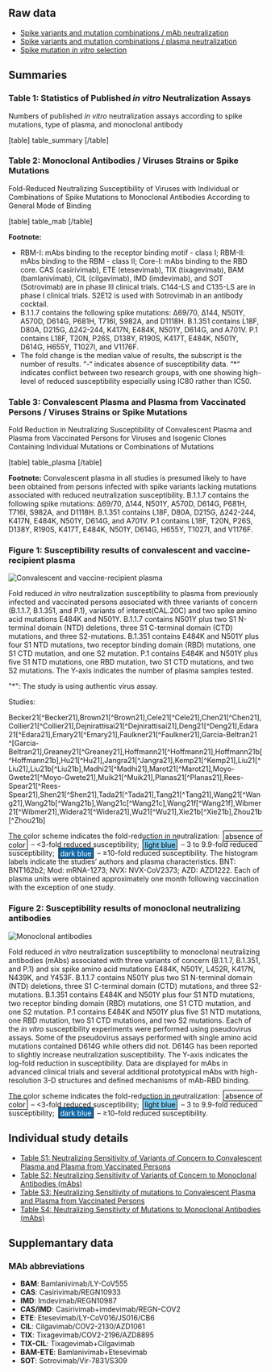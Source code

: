 <div style="clear: both; height: 0;" />


## Raw data

- [Spike variants and mutation combinations / mAb neutralization](https://hivdb.github.io/covid-drdb-reports/resistance-dt.html#spike-variants-and-mutation-combinations-mab-neutralization)
- [Spike variants and mutation combinations / plasma neutralization](https://hivdb.github.io/covid-drdb-reports/resistance-dt.html#spike-variants-and-mutation-combinations-plasma-neutralization)
- [Spike mutation _in vitro_ selection](https://hivdb.github.io/covid-drdb-reports/resistance-dt.html#spike-mutation-invitro-selection-cp-and-mab)

## Summaries

### Table 1: Statistics of Published _in vitro_ Neutralization Assays

Numbers of published _in vitro_ neutralization assays according to spike mutations, type of plasma, and monoclonal antibody


[table]
table_summary
[/table]

### Table 2: Monoclonal Antibodies / Viruses Strains or Spike Mutations

Fold-Reduced Neutralizing Susceptibility of Viruses with Individual or Combinations of Spike Mutations to Monoclonal Antibodies According to General Mode of Binding


[table]
table_mab
[/table]


**Footnote:**

- RBM-I: mAbs binding to the receptor binding motif - class I; RBM-II: mAbs binding to the RBM - class II; Core-I: mAbs binding to the RBD core. CAS (casirivimab), ETE (etesevimab), TIX (tixagevimab), BAM (bamlanivimab), CIL (cilgavimab), IMD (imdevimab), and SOT (Sotrovimab) are in phase III clinical trials. C144-LS and C135-LS are in phase I clinical trials. S2E12 is used with Sotrovimab in an antibody cocktail.
- B.1.1.7 contains the following spike mutations: ∆69/70, ∆144, N501Y, A570D, D614G, P681H, T716I, S982A, and D1118H. B.1.351 contains L18F, D80A, D215G, ∆242-244, K417N, E484K, N501Y, D614G, and A701V. P.1 contains L18F, T20N, P26S, D138Y, R190S, K417T, E484K, N501Y, D614G, H655Y, T1027I, and V1176F.
- The fold change is the median value of results, the subscript is the number of results. “-“ indicates absence of susceptibility data. “\*“ indicates conflict between two research groups, with one showing high-level of reduced susceptibility especially using IC80 rather than IC50.

### Table 3: Convalescent Plasma and Plasma from Vaccinated Persons / Viruses Strains or Spike Mutations

Fold Reduction in Neutralizing Susceptibility of Convalescent Plasma and Plasma from Vaccinated Persons for Viruses and Isogenic Clones Containing Individual Mutations or Combinations of Mutations


[table]
table_plasma
[/table]


**Footnote:** Convalescent plasma in all studies is presumed likely to have been obtained from persons infected with spike variants lacking mutations associated with reduced neutralization susceptibility. B.1.1.7 contains the following spike mutations: Δ69/70, Δ144, N501Y, A570D, D614G, P681H, T716I, S982A, and D1118H. B.1.351 contains L18F, D80A, D215G, Δ242-244, K417N, E484K, N501Y, D614G, and A701V. P.1 contains L18F, T20N, P26S, D138Y, R190S, K417T, E484K, N501Y, D614G, H655Y, T1027I, and V1176F.


### Figure 1: Susceptibility results of convalescent and vaccine-recipient plasma

<section id="sec_plasma-fold" class="figure-section wrap">

<div class="figure-image">

![Convalescent and vaccine-recipient plasma](https://hivdb.github.io/covid-drdb-reports/susceptibility-data_files/figure-html/plasma-fold-fig-1.png#!maxWidth=95vw)

</div>

<div class="figure-caption">

Fold reduced _in vitro_ neutralization susceptibility to plasma from previously infected and vaccinated persons associated with three variants of concern (B.1.1.7, B.1.351, and P.1), variants of interest(CAL.20C) and two spike amino acid mutations E484K and N501Y. B.1.1.7 contains N501Y plus two S1 N-terminal domain (NTD) deletions, three S1 C-terminal domain (CTD) mutations, and three S2-mutations. B.1.351 contains E484K and N501Y plus four S1 NTD mutations, two receptor binding domain (RBD) mutations, one S1 CTD mutation, and one S2 mutation. P.1 contains E484K and N501Y plus five S1 NTD mutations, one RBD mutation, two S1 CTD mutations, and two S2 mutations. The Y-axis indicates the number of plasma samples tested.

"*": The study is using authentic virus assay.

Studies:

Becker21[^Becker21],Brown21[^Brown21],Cele21[^Cele21],Chen21[^Chen21],Collier21[^Collier21],Dejnirattisai21[^Dejnirattisai21],Deng21[^Deng21],Edara21[^Edara21],Emary21[^Emary21],Faulkner21[^Faulkner21],Garcia-Beltran21	^[Garcia-Beltran21],Greaney21[^Greaney21],Hoffmann21[^Hoffmann21],Hoffmann21b[^Hoffmann21b],Hu21[^Hu21],Jangra21[^Jangra21],Kemp21[^Kemp21],Liu21[^Liu21],Liu21b[^Liu21b],Madhi21[^Madhi21],Marot21[^Marot21],Moyo-Gwete21[^Moyo-Gwete21],Muik21[^Muik21],Planas21[^Planas21],Rees-Spear21[^Rees-Spear21],Shen21[^Shen21],Tada21[^Tada21],Tang21[^Tang21],Wang21[^Wang21],Wang21b[^Wang21b],Wang21c[^Wang21c],Wang21f[^Wang21f],Wibmer21[^Wibmer21],Widera21[^Widera21],Wu21[^Wu21],Xie21b[^Xie21b],Zhou21b[^Zhou21b]

<p>
The color scheme indicates the fold-reduction in neutralization: <span style="padding: .1rem .2rem; margin: 0 .2rem; border: 1px solid black; background-color: #ffffff; color: black;">absence of color</span> – &lt;3-fold reduced susceptibility; <span style="padding: .1rem .2rem; margin: 0 .2rem; border: 1px solid black; background-color: #7fcbee; color: black;">light blue</span> – 3 to 9.9-fold reduced susceptibility; <span style="padding: .1rem .2rem; margin: 0 .2rem; border: 1px solid black; background-color: #146aa8; color: white;">dark blue</span> – ≥10-fold reduced susceptibility. The histogram labels indicate the studies’ authors and plasma characteristics. BNT: BNT162b2; Mod: mRNA-1273; NVX: NVX-CoV2373; AZD: AZD1222. Each of plasma units were obtained approximately one month following vaccination with the exception of one study.
</p>

</div>

</section>


### Figure 2: Susceptibility results of monoclonal neutralizing antibodies

<section id="sec_mab-fold" class="figure-section wrap">

<div class="figure-image">

![Monoclonal antibodies](https://hivdb.github.io/covid-drdb-reports/susceptibility-data_files/figure-html/mab-fold-fig-1.png#!maxWidth=95vw)

</div>

<div class="figure-caption">

Fold reduced _in vitro_ neutralization susceptibility to monoclonal neutralizing antibodies (mAbs) associated with three variants of concern (B.1.1.7, B.1.351, and P.1) and six spike amino acid mutations E484K, N501Y, L452R, K417N, N439K, and Y453F. B.1.1.7 contains N501Y plus two S1 N-terminal domain (NTD) deletions, three S1 C-terminal domain (CTD) mutations, and three S2-mutations. B.1.351 contains E484K and N501Y plus four S1 NTD mutations, two receptor binding domain (RBD) mutations, one S1 CTD mutation, and one S2 mutation. P.1 contains E484K and N501Y plus five S1 NTD mutations, one RBD mutation, two S1 CTD mutations, and two S2 mutations. Each of the _in vitro_ susceptibility experiments were performed using pseudovirus assays. Some of the pseudovirus assays performed with single amino acid mutations contained D614G while others did not. D614G has been reported to slightly increase neutralization susceptibility. The Y-axis indicates the log-fold reduction in susceptibility. Data are displayed for mAbs in advanced clinical trials and several additional prototypical mAbs with high-resolution 3-D structures and defined mechanisms of mAb-RBD binding.

<p>
The color scheme indicates the fold-reduction in neutralization: <span style="padding: .1rem .2rem; margin: 0 .2rem; border: 1px solid black; background-color: #ffffff; color: black;">absence of color</span> – &lt;3-fold reduced susceptibility; <span style="padding: .1rem .2rem; margin: 0 .2rem; border: 1px solid black; background-color: #7fcbee; color: black;">light blue</span> – 3 to 9.9-fold reduced susceptibility; <span style="padding: .1rem .2rem; margin: 0 .2rem; border: 1px solid black; background-color: #146aa8; color: white;">dark blue</span> – ≥10-fold reduced susceptibility.
</p>


</div>

</section>


## Individual study details

- [Table S1: Neutralizing Sensitivity of Variants of Concern to Convalescent Plasma and Plasma from Vaccinated Persons](/page/susceptibility-table#table.s1.neutralizing.sensitivity.of.variants.of.concern.to.convalescent.plasma.and.plasma.from.vaccinated.persons)
- [Table S2: Neutralizing Sensitivity of Variants of Concern to Monoclonal Antibodies (mAbs)](/page/susceptibility-table#table.s2.neutralizing.sensitivity.of.variants.of.concern.to.monoclonal.antibodies.mabs.)
- [Table S3: Neutralizing Sensitivity of mutations to Convalescent Plasma and Plasma from Vaccinated Persons](/page/susceptibility-table#table.s3.neutralizing.sensitivity.of.mutations.to.convalescent.plasma.and.plasma.from.vaccinated.persons)
- [Table S4: Neutralizing Sensitivity of Mutations to Monoclonal Antibodies (mAbs)](/page/susceptibility-table#table.s4.neutralizing.sensitivity.of.mutations.to.monoclonal.antibodies.mabs.)


## Supplemantary data

### MAb abbreviations

- **BAM**: Bamlanivimab/LY-CoV555
- **CAS**: Casirivimab/REGN10933
- **IMD**: Imdevimab/REGN10987
- **CAS/IMD**: Casirivimab+imdevimab/REGN-COV2
- **ETE**: Etesevimab/LY-CoV016/JS016/CB6
- **CIL**: Cilgavimab/COV2-2130/AZD1061
- **TIX**: Tixagevimab/COV2-2196/AZD8895
- **TIX-CIL**: Tixagevimab+Cilgavimab
- **BAM-ETE**: Bamlanivimab+Etesevimab
- **SOT**: Sotrovimab/Vir-7831/S309
